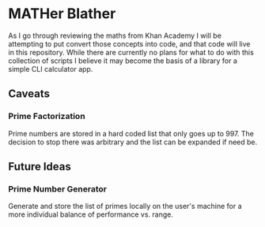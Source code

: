 # MATHer Blather

As I go through reviewing the maths from Khan Academy I will be attempting to put convert those concepts into code,
and that code will live in this repository.  While there are currently no plans for what to do with this collection
of scripts I believe it may become the basis of a library for a simple CLI calculator app.

## Caveats
### Prime Factorization

Prime numbers are stored in a hard coded list that only goes up to 997.  The decision to stop there was arbitrary
and the list can be expanded if need be.

## Future Ideas
### Prime Number Generator

Generate and store the list of primes locally on the user's machine for a more individual balance of performance
vs. range.